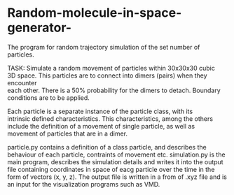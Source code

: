 # Random-molecule-in-space-generator-
The program for random trajectory simulation of the set number of particles.

TASK: 
Simulate   a   random   movement   of   particles   within   30x30x30   cubic  
3D   space.   This   particles   are   to   connect   into   dimers (pairs)   when   they   encounter  
each   other.   There   is   a   50%   probability   for   the   dimers   to   detach.   Boundary  
conditions are to be applied. 
 
Each   particle   is   a   separate   instance   of   the   particle   class,   with   its  
intrinsic   defined   characteristics.   This   characteristics,   among   the   others  
include   the   definition   of   a   movement   of   single   particle,   as   well   as  
movement of particles that are in a dimer.

particle.py contains a definition of a class particle, and describes the behaviour of each particle, contraints of movement etc.
simulation.py is the main program, describes the simulation details and writes it into the output file containing coordinates in space of eacg particle over the time in the form of vectors (x, y, z). The output file is written in a from of .xyz file and is an input for the visualization programs such as VMD.
